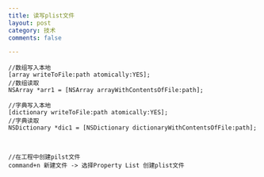 ```yaml
---
title: 读写plist文件
layout: post
category: 技术
comments: false

---
```



	//数组写入本地
	[array writeToFile:path atomically:YES];
	//数组读取
	NSArray *arr1 = [NSArray arrayWithContentsOfFile:path];

	//字典写入本地
	[dictionary writeToFile:path atomically:YES];
	//字典读取
	NSDictionary *dic1 = [NSDictionary dictionaryWithContentsOfFile:path];
	
	
	
	//在工程中创建pilst文件
	command+n 新建文件 -> 选择Property List 创建plist文件